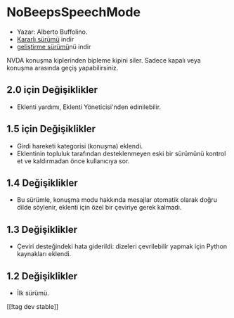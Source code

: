 # NoBeepsSpeechMode #
*	 Yazar: Alberto Buffolino.
*	 [Kararlı sürümü][1] indir
*	 [geliştirme sürümü][2]nü indir

NVDA konuşma kiplerinden bipleme kipini siler. Sadece kapalı veya konuşma
arasında geçiş yapabilirsiniz.

## 2.0 için Değişiklikler ##
*	 Eklenti yardımı, Eklenti Yöneticisi'nden edinilebilir.

## 1.5 için Değişiklikler ##
*	 Girdi hareketi kategorisi (konuşma) eklendi.
*	 Eklentinin topluluk tarafından desteklenmeyen eski bir sürümünü kontrol
   et ve kaldırmadan önce kullanıcıya sor.

## 1.4 Değişiklikler ##
*	 Bu sürümle, konuşma modu hakkında mesajlar otomatik olarak doğru dilde
   söylenir, eklenti için özel bir çeviriye gerek kalmadı. 

## 1.3 Değişiklikler ##
*	 Çeviri desteğindeki  hata giderildi: dizeleri çevrilebilir yapmak için
   Python kaynakları eklendi.

## 1.2 Değişiklikler ##
*	 İlk sürümü.

[[!tag dev stable]]

[1]: https://www.nvaccess.org/addonStore/legacy?file=nb

[2]: https://www.nvaccess.org/addonStore/legacy?file=nb-dev
